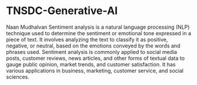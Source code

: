 # TNSDC-Generative-AI
Naan Mudhalvan
Sentiment analysis is a natural language processing (NLP) technique used to determine the sentiment or emotional tone expressed in a piece of text. It involves analyzing the text to classify it as positive, negative, or neutral, based on the emotions conveyed by the words and phrases used. Sentiment analysis is commonly applied to social media posts, customer reviews, news articles, and other forms of textual data to gauge public opinion, market trends, and customer satisfaction. It has various applications in business, marketing, customer service, and social sciences.
